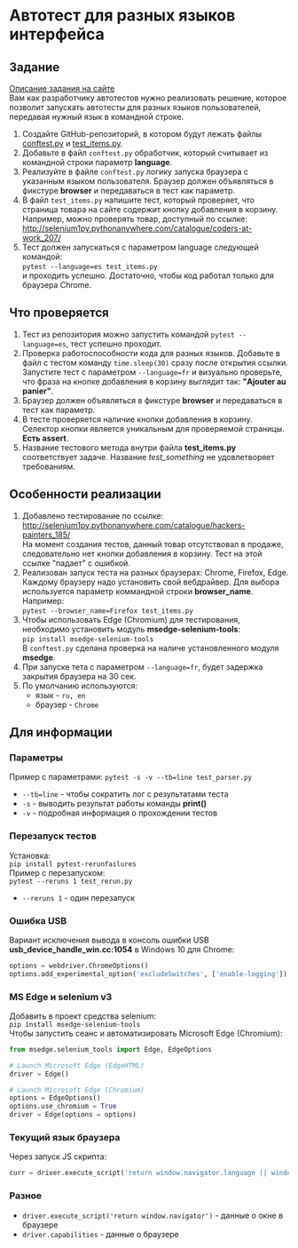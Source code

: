 # Автотест для разных языков интерфейса

## Задание

[Описание задания на сайте](https://stepik.org/lesson/237240/step/9)  
Вам как разработчику автотестов нужно реализовать решение, которое позволит запускать автотесты для разных языков пользователей, передавая нужный язык в командной строке.  

1. Создайте GitHub-репозиторий, в котором будут лежать файлы [conftest.py](conftest.py) и [test_items.py](test_items.py).
1. Добавьте в файл `conftest.py` обработчик, который считывает из командной строки параметр **language**.
1. Реализуйте в файле `conftest.py` логику запуска браузера с указанным языком пользователя. Браузер должен объявляться в фикстуре **browser** и передаваться в тест как параметр.
1. В файл `test_items.py` напишите тест, который проверяет, что страница товара на сайте содержит кнопку добавления в корзину. Например, можно проверять товар, доступный по ссылке:  
<http://selenium1py.pythonanywhere.com/catalogue/coders-at-work_207/>
1. Тест должен запускаться с параметром language следующей командой:  
`pytest --language=es test_items.py`  
и проходить успешно. Достаточно, чтобы код работал только для браузера Сhrome.

## Что проверяется

1. Тест из репозитория можно запустить командой `pytest --language=es`, тест успешно проходит.
1. Проверка работоспособности кода для разных языков. Добавьте в файл с тестом команду `time.sleep(30)` сразу после открытия ссылки. Запустите тест с параметром `--language=fr` и визуально проверьте, что фраза на кнопке добавления в корзину выглядит так: **"Ajouter au panier"**.
1. Браузер должен объявляться в фикстуре **browser** и передаваться в тест как параметр.
1. В тесте проверяется наличие кнопки добавления в корзину. Селектор кнопки является уникальным для проверяемой страницы. **Есть assert**.
1. Название тестового метода внутри файла **test_items.py** соответствует задаче. Название *test_something* не удовлетворяет требованиям.

## Особенности реализации

1. Добавлено тестирование по ссылке:  
<http://selenium1py.pythonanywhere.com/catalogue/hackers-painters_185/>  
На момент создания тестов, данный товар отсутствовал в продаже, следовательно нет кнопки добавления в корзину. Тест на этой ссылке "падает" с ошибкой.
1. Реализован запуск теста на разных браузерах: Chrome, Firefox, Edge. Каждому браузеру надо установить свой вебдрайвер. Для выбора используется параметр коммандной строки **browser_name**. Например:  
`pytest --browser_name=Firefox test_items.py`
1. Чтобы использовать Edge (Chromium) для тестирования, необходимо установить модуль **msedge-selenium-tools**:  
`pip install msedge-selenium-tools`  
В `conftest.py` сделана проверка на наличе установленного модуля **msedge**.
1. При запуске тета с параметром `--language=fr`, будет задержка закрытия браузера на 30 сек.
1. По умолчанию используются:
    - язык - `ru, en`
    - браузер - `Chrome`

## Для информации

### Параметры

Пример с параметрами:
`pytest -s -v --tb=line test_parser.py`

- `--tb=line` - чтобы сократить лог с результатами теста
- `-s` - выводить результат работы команды **print()**
- `-v` - подробная информация о прохождении тестов

### Перезапуск тестов

Установка:  
`pip install pytest-rerunfailures`  
Пример с перезапуском:  
`pytest --reruns 1 test_rerun.py`

- `--reruns 1` - один перезапуск

### Ошибка USB

Вариант исключения вывода в консоль ошибки USB **usb_device_handle_win.cc:1054** в Windows 10 для Chrome:

```python
options = webdriver.ChromeOptions()
options.add_experimental_option('excludeSwitches', ['enable-logging'])
```

### MS Edge и selenium v3

Добавить в проект средства selenium:  
`pip install msedge-selenium-tools`  
Чтобы запустить сеанс и автоматизировать Microsoft Edge (Chromium):

```python
from msedge.selenium_tools import Edge, EdgeOptions

# Launch Microsoft Edge (EdgeHTML)
driver = Edge()

# Launch Microsoft Edge (Chromium)
options = EdgeOptions()
options.use_chromium = True
driver = Edge(options = options)
```

### Текущий язык браузера

Через запуск JS скрипта:

``` python
curr = driver.execute_script('return window.navigator.language || window.navigator.userLanguage')
```

### Разное

- `driver.execute_script('return window.navigator')` - данные о окне в браузере
- `driver.capabilities` - данные о браузере
